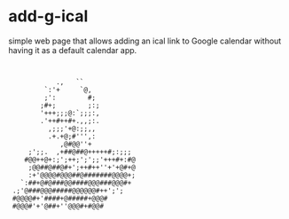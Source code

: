 add-g-ical
==========

simple web page that allows adding an ical link to Google calendar without having it as a default calendar app.


```


            .,   ``               
         `:'+     `@,             
         ;':        #;            
        ;#+;        ;:;           
        '+++;;;@:`;;;:,           
        .'++#++#+.,,;:.           
          ,;;;'+@:;;,,            
          .+.+@;#''',:            
             ,@#@@''+             
     ;';;.  ,+##@##@+++++#;:;;;   
    #@@++@+:;';++;';';;'+++#+:#@  
     ;@@##@##@#+';++#++''+'+@#+@  
     :+'@@@@#@@@##@#######@@@@+;  
   `:##+@#@###@@####@@@###@@@#+   
 .;'@###@@@#####@@@@@@#++';';     
 #@@@@#+'####+@#####+@@@#         
 #@@@#'+'@##+''@@@#+#@@#          

                
```
